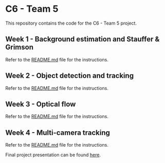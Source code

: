 # C6 - Team 5

This repository contains the code for the C6 - Team 5 project. 

## Week 1 - Background estimation and Stauffer & Grimson

Refer to the [README.md](W1/README.md) file for the instructions.

## Week 2 - Object detection and tracking

Refer to the [README.md](W2/README.md) file for the instructions.

## Week 3 - Optical flow

Refer to the [README.md](W3/README.md) file for the instructions.

## Week 4 - Multi-camera tracking

Refer to the [README.md](W4/README.md) file for the instructions.

Final project presentation can be found [here]().